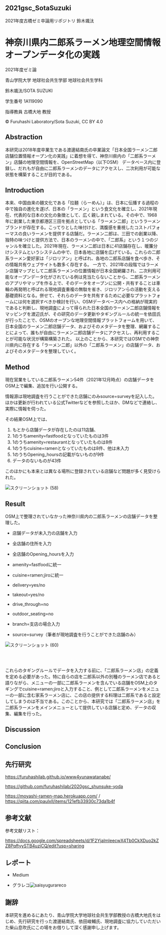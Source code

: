 ## 2021gsc_SotaSuzuki
2021年度古橋ゼミ卒論用リポジトリ 鈴木颯汰

# 神奈川県内二郎系ラーメン地理空間情報オープンデータ化の実践

2021年度ゼミ論

青山学院大学 地球社会共生学部 地球社会共生学科

鈴木颯汰/SOTA SUZUKI

学生番号 1A119090

指導教員 古橋大地 教授

© Furuhashi Laboratory/Sota Suzuki, CC BY 4.0

## Abstraction

本研究は2018年度卒業生である渡邊結南氏の卒業論文「日本全国ラーメン二郎店舗位置情報オープン化の実践」に着想を得て、神奈川県内の「二郎系ラーメン」店舗の地理空間情報を、OpenStreetMap（以下OSM）
データベース内に登録し、だれもが自由に二郎系ラーメンのデータにアクセスし、二次利用が可能な状態を構築することが目的である。

## Introduction

本来、中国由来の麺文化である「拉麺（らーめん）」は、日本に伝播する過程の中で独自の進化を遂げ、日本の「ラーメン」という食文化を確立し、2021年現在、代表的な日本の文化の象徴として、広く親しまれている。その中で、1968年に創業した東京都港区三田を拠点としている「ラーメン二郎」というラーメンブランドが存在する。こってりとした味付けと、満腹感を重視したコストパフォーマスの良いラーメンを提供する店舗だ。ラーメン二郎は、三田での創業以降、独特の味つけと提供方法で、日本のラーメンの中で、「二郎系」という１つのジャンルを確立した。2021年現在、ラーメン二郎は日本に41店舗存在し、暖簾分けシステムというシステムの中で、日本各地に店舗を広げている。これらの二郎系ラーメン愛好家は「ジロリアン」と呼ばれ、各地の二郎系店舗を食べ歩き、その情報共有ウェブサイトも数多く存在する。 一方で、2021年の段階ではラーメン店舗マップとして二郎系ラーメンの位置情報が日本全国網羅され、二次利用可能なオープンデータ化がされている例は見当たらないことから、二郎系ラーメンのアプリやマップを作る上で、そのデータをオープンに公開・共有することは車輪の再発明と呼ばれる現地調査重複の無駄を省き、ジロリアンらの活動を支える基礎資料となる。併せて、それらのデータを共有するために必要なプラットフォームには何を選択すべきか検討を行い、OSMデータベース内への格納が現実的であると判断し、現地調査によって得られた日本全国のラーメン二郎店舗情報をマッピングを渡辺氏が、その研究のデータ更新やタギングルールの統一を依田氏が行ったことで、OSMのオープンな地理空間情報プラットフォームを用いて、日本全国のラーメン二郎店舗データ、およびそのメタデータを整理、網羅することによって、誰もが自由にラーメン二郎店舗データにアクセスし、再利用することが可能な状況が構築構築された。 以上のことから、本研究ではOSMでの神奈川県内に存在する「ラーメン二郎」以外の「二郎系ラーメン」の店舗データ、およびそのメタデータを整理していく。

## Method

現在営業をしている二郎系ラーメン54件（2021年12月時点）の店舗データをOSM上で編集、追加を行い公開する。

情報源は現地調査を行うことができた店舗にのみsource=surveyを記入した。ほかは更新が行われている公式Twitterなどを参照したほか、DMなどで連絡し、実際に情報を伺った。

その結果OSM上では、

1. もとから店舗データが存在したのは11店舗、
2. 1のうちamenity=fastfoodとなっていたものは3件
3. 1のうちamenity=restaurantとなっていたものは8件
4. 1のうちcuisine=ramenとなっていたものは8件、他は未入力
5. 1のうちOpening_hoursの記載がないものが9件
6. データのないものが43件

このほかにも本来とは異なる場所に登録されている店舗など問題が多く見受けられた。

![スクリーンショット (58)](https://user-images.githubusercontent.com/72395572/152494561-6a2a4c1b-4ff1-4de2-9a85-47db7214c2ee.png)

## Result

OSM上で整理されていなかった神奈川県内の二郎系ラーメンの店舗データを整理した。

- 店舗データが未入力の店舗を入力

- 全店舗の住所を入力

- 全店舗のOpening_hoursを入力

- amenity=fastfoodに統一

- cuisine=ramen;jiroに統一

- delivery=yes/no

- takeout=yes/no

- drive_through=no

- outdoor_seating=no

- branch=支店の場合入力

- source=survey（筆者が現地調査を行うことができた店舗のみ）

![スクリーンショット (60)](https://user-images.githubusercontent.com/72395572/152494771-cf9e3783-b450-42cf-beb3-1be9afcc1e52.png)

<br>
<br>

これらのタギングルールでデータを入力する前に、「二郎系ラーメン店」の定義を定める必要があった。特に自らの店を二郎系以外の別種のラーメン店であると語りながら、メニューの一部に二郎系ラーメンを含んでいる店舗をOSM上のタギングでcuisine=ramen;jiroと入力すること、例として二郎系ラーメンをメニューの一部に含む家系ラーメン店に、この店の提供する料理は二郎系であると設定してしまうのは不当である。このことから、本研究では「二郎系ラーメン店」を二郎系ラーメンをメインメニューとして提供している店舗と定め、データの収集、編集を行った。

## Discussion

## Conclusion

## 先行研究

https://furuhashilab.github.io/www4yunawatanabe/

https://github.com/furuhashilab/2020gsc_shunsuke-yoda

https://moyashi-ramen-map.herokuapp.com/ / https://qiita.com/paulxll/items/121efb33930c73da1b4f

## 参考文献

参考文献リスト：

https://docs.google.com/spreadsheets/d/1F2YjalmIeecwX4Tb0CkXDuo2kZZ8PqftyySTB4uzjCQ/edit?usp=sharing

## レポート

- Medium

- グラレコ![saisyugurareco](https://user-images.githubusercontent.com/72395572/152490276-e6802f7f-730b-4597-bb27-7230b0632fce.jpg)


## 謝辞

本研究を進めるにあたり、青山学院大学地球社会共生学部教授の古橋大地氏をはじめ、先行研究を行った渡邊結南氏、依田峻輔氏、現地調査に協力していただいた柴山息吹氏にこの場をお借りして深く感謝申し上げます。















